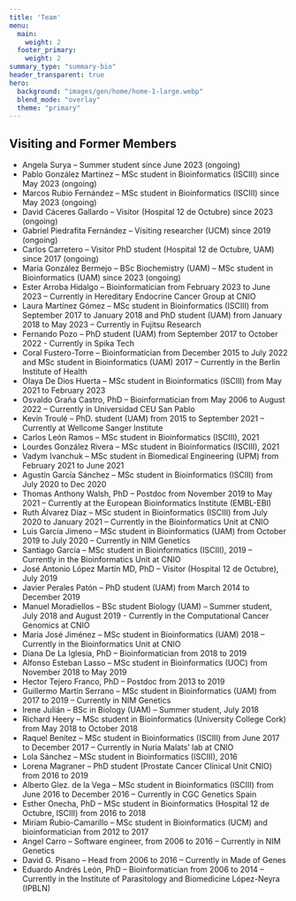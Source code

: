 ```yaml
---
title: 'Team'
menu:
  main:
    weight: 2
  footer_primary:
    weight: 2
summary_type: "summary-bio"
header_transparent: true
hero:
  background: "images/gen/home/home-1-large.webp"
  blend_mode: "overlay"
  theme: "primary"
---
```


## Visiting and Former Members

- Angela Surya – Summer student since June 2023 (ongoing)
- Pablo González Martínez – MSc student in Bioinformatics (ISCIII) since May 2023 (ongoing)
- Marcos Rubio Fernández – MSc student in Bioinformatics (ISCIII) since May 2023 (ongoing)
- David Cáceres Gallardo – Visitor (Hospital 12 de Octubre) since 2023 (ongoing)
- Gabriel Piedrafita Fernández – Visiting researcher (UCM) since 2019 (ongoing)
- Carlos Carretero – Visitor PhD student (Hospital 12 de Octubre, UAM) since 2017 (ongoing)
- María González Bermejo – BSc Biochemistry (UAM) – MSc student in Bioinformatics (UAM) since 2023 (ongoing)
- Ester Arroba Hidalgo – Bioinformatician from February 2023 to June 2023 – Currently in Hereditary Endocrine Cancer Group at CNIO 
- Laura Martínez Gómez – MSc student in Bioinformatics (ISCIII) from September 2017 to January 2018 and PhD student (UAM) from January 2018 to May 2023 – Currently in Fujitsu Research
- Fernando Pozo – PhD student (UAM) from September 2017 to October 2022 - Currently in Spika Tech
- Coral Fustero-Torre – Bioinformatician from December 2015 to July 2022 and MSc student in Bioinformatics (UAM) 2017 – Currently in the Berlin Institute of Health
- Olaya De Dios Huerta – MSc student in Bioinformatics (ISCIII) from May 2021 to February 2023
- Osvaldo Graña Castro, PhD – Bioinformatician from May 2006 to August 2022 – Currently in Universidad CEU San Pablo
- Kevin Troulé – PhD. student (UAM) from 2015 to September 2021 – Currently at Wellcome Sanger Institute
- Carlos León Ramos – MSc student in Bioinformatics (ISCIII), 2021
- Lourdes González Rivera – MSc student in Bioinformatics (ISCIII), 2021
- Vadym Ivanchuk – MSc student in Biomedical Engineering (UPM) from February 2021 to June 2021
- Agustín García Sánchez – MSc student in Bioinformatics (ISCIII) from July 2020 to Dec 2020
- Thomas Anthony Walsh, PhD – Postdoc from November 2019 to May 2021 – Currently at the European Bioinformatics Institute (EMBL-EBI)
- Ruth Álvarez Díaz – MSc student in Bioinformatics (ISCIII) from July 2020 to January 2021 – Currently in the Bioinformatics Unit at CNIO
- Luis García Jimeno –  MSc student in Bioinformatics (UAM) from October 2019 to July 2020 – Currently in NIM Genetics
- Santiago García – MSc student in Bioinformatics (ISCIII), 2019 – Currently in the Bioinformatics Unit at CNIO
- José Antonio López Martín MD, PhD – Visitor (Hospital 12 de Octubre), July 2019
- Javier Perales Patón – PhD student (UAM) from March 2014 to December 2019
- Manuel Moradiellos – BSc student Biology (UAM) – Summer student, July 2018 and August 2019 - Currently in the Computational Cancer Genomics at CNIO
- Maria José Jiménez – MSc student in Bioinformatics (UAM) 2018 – Currently in the Bioinformatics Unit at CNIO
- Diana De La Iglesia, PhD – Bioinformatician from 2018 to 2019
- Alfonso Esteban Lasso – MSc student in Bioinformatics (UOC) from November 2018 to May 2019
- Hector Tejero Franco, PhD – Postdoc from 2013 to 2019
- Guillermo Martín Serrano – MSc student in Bioinformatics (UAM) from 2017 to 2019 – Currently in NIM Genetics
- Irene Julián – BSc in Biology (UAM) – Summer student, July 2018
- Richard Heery – MSc student in Bioinformatics (University College Cork) from May 2018 to October 2018
- Raquel Benítez – MSc student in Bioinformatics (ISCIII) from June 2017 to December 2017 – Currently in Nuria Malats’ lab at CNIO
- Lola Sánchez – MSc student in Bioinformatics (ISCIII), 2016
- Lorena Magraner – PhD student (Prostate Cancer Clinical Unit CNIO) from 2016 to 2019
- Alberto Glez. de la Vega – MSc student in Bioinformatics (ISCIII) from June 2016 to December 2016 – Currently in CGC Genetics Spain
- Esther Onecha, PhD – MSc student in Bioinformatics (Hospital 12 de Octubre, ISCIII) from 2016 to 2018
- Miriam Rubio-Camarillo – MSc student in Bioinformatics (UCM) and bioinformatician from 2012 to 2017
- Angel Carro – Software engineer, from 2006 to 2016 – Currently in NIM Genetics
- David G. Pisano – Head from 2006 to 2016 –  Currently in Made of Genes
- Eduardo Andrés León, PhD – Bioinformatician from 2006 to 2014 – Currently in the Institute of Parasitology and Biomedicine López-Neyra (IPBLN)
